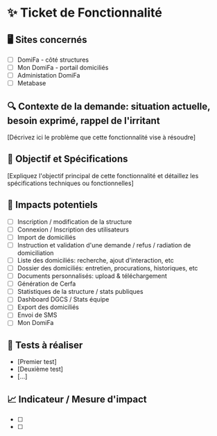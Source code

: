 # ✨ Ticket de Fonctionnalité

## 🖥️ Sites concernés
- [ ] DomiFa - côté structures
- [ ] Mon DomiFa - portail domiciliés
- [ ] Administation DomiFa
- [ ] Metabase

## 🔍 Contexte de la demande: situation actuelle, besoin exprimé, rappel de l'irritant
[Décrivez ici le problème que cette fonctionnalité vise à résoudre]

## 🎯 Objectif et Spécifications
[Expliquez l'objectif principal de cette fonctionnalité et détaillez les spécifications techniques ou fonctionnelles]

## 📍 Impacts potentiels
- [ ] Inscription / modification de la structure
- [ ] Connexion / Inscription des utilisateurs
- [ ] Import de domiciliés
- [ ] Instruction et validation d'une demande / refus / radiation de domiciliation
- [ ] Liste des domiciliés: recherche, ajout d'interaction, etc
- [ ] Dossier des domiciliés: entretien, procurations, historiques, etc
- [ ] Documents personnalisés: upload & téléchargement
- [ ] Génération de Cerfa
- [ ] Statistiques de la structure / stats publiques
- [ ] Dashboard DGCS / Stats équipe
- [ ] Export des domiciliés
- [ ] Envoi de SMS
- [ ] Mon DomiFa

## 💯 Tests à réaliser
- [Premier test]
- [Deuxième test]
- [...]

## 📈 Indicateur / Mesure d'impact
- [ ] 
- [ ] 
